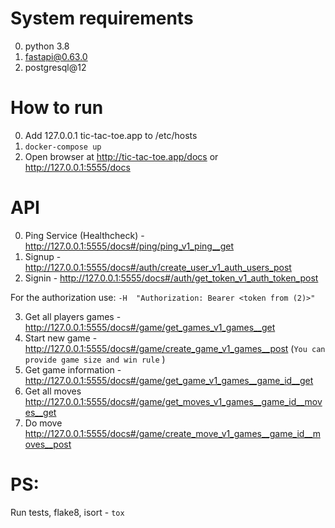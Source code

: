 # System requirements
0. python 3.8
1. fastapi@0.63.0
2. postgresql@12


# How to run
0. Add 127.0.0.1 tic-tac-toe.app to /etc/hosts
1. ```docker-compose up```
2. Open browser at http://tic-tac-toe.app/docs or http://127.0.0.1:5555/docs


# API
0. Ping Service (Healthcheck) - http://127.0.0.1:5555/docs#/ping/ping_v1_ping__get
1. Signup - http://127.0.0.1:5555/docs#/auth/create_user_v1_auth_users_post
2. Signin - http://127.0.0.1:5555/docs#/auth/get_token_v1_auth_token_post

For the authorization use:
```-H  "Authorization: Bearer <token from (2)>"```

3. Get all players games - http://127.0.0.1:5555/docs#/game/get_games_v1_games__get
4. Start new game - http://127.0.0.1:5555/docs#/game/create_game_v1_games__post (```You can provide game size and win rule```  )
5. Get game information - http://127.0.0.1:5555/docs#/game/get_game_v1_games__game_id__get
6. Get all moves http://127.0.0.1:5555/docs#/game/get_moves_v1_games__game_id__moves__get
7. Do move http://127.0.0.1:5555/docs#/game/create_move_v1_games__game_id__moves__post

# PS:
Run tests, flake8, isort - ```tox```
